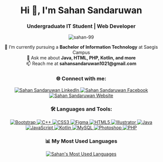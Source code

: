 <h1 align="center">Hi 👋, I'm Sahan Sandaruwan</h1>
<h3 align="center">Undergraduate IT Student | Web Developer</h3>

<p align="center">
  <img src="https://komarev.com/ghpvc/?username=sahan-99&label=Profile%20views&color=blue&style=plastic" alt="sahan-99" />
</p>

<p align="center"> 
  🌱 I’m currently pursuing a <strong>Bachelor of Information Technology</strong> at Saegis Campus <br>
  💬 Ask me about <strong>Java, HTML, PHP, Kotlin, and more</strong> <br>
  📫 Reach me at <strong>sahansandaruwan1021@gmail.com</strong>
</p>

<h3 align="center">🌐 Connect with me:</h3>
<p align="center">
  <a href="https://linkedin.com/in/sahan99" target="_blank">
    <img align="center" src="https://img.icons8.com/fluency/48/000000/linkedin.png" alt="Sahan Sandaruwan LinkedIn" />
  </a>
  <a href="https://fb.com/sahan.sandaruwan" target="_blank">
    <img align="center" src="https://img.icons8.com/color/48/000000/facebook-new.png" alt="Sahan Sandaruwan Facebook" />
  </a>
  <a href="https://sahans.online" target="_blank">
    <img align="center" src="https://img.icons8.com/external-tal-revivo-shadow-tal-revivo/48/000000/external-domain-internet-cyberspace-hosting-web-wired-shadow-tal-revivo.png" alt="Sahan Sandaruwan Website" />
  </a>
</p>

<h3 align="center">🛠️ Languages and Tools:</h3>
<p align="center">
  <a href="https://getbootstrap.com" target="_blank">
    <img src="https://img.icons8.com/color/48/000000/bootstrap.png" alt="Bootstrap" />
  </a>
  <a href="https://www.w3schools.com/cpp/" target="_blank">
    <img src="https://img.icons8.com/color/48/000000/c-plus-plus-logo.png" alt="C++" />
  </a>
  <a href="https://www.w3schools.com/css/" target="_blank">
    <img src="https://img.icons8.com/color/48/000000/css3.png" alt="CSS3" />
  </a>
  <a href="https://www.figma.com/" target="_blank">
    <img src="https://img.icons8.com/color/48/000000/figma.png" alt="Figma" />
  </a>
  <a href="https://www.w3.org/html/" target="_blank">
    <img src="https://img.icons8.com/color/48/000000/html-5.png" alt="HTML5" />
  </a>
  <a href="https://www.adobe.com/in/products/illustrator.html" target="_blank">
    <img src="https://img.icons8.com/color/48/000000/adobe-illustrator.png" alt="Illustrator" />
  </a>
  <a href="https://www.java.com" target="_blank">
    <img src="https://img.icons8.com/color/48/000000/java-coffee-cup-logo.png" alt="Java" />
  </a>
  <a href="https://developer.mozilla.org/en-US/docs/Web/JavaScript" target="_blank">
    <img src="https://img.icons8.com/color/48/000000/javascript.png" alt="JavaScript" />
  </a>
  <a href="https://kotlinlang.org" target="_blank">
    <img src="https://img.icons8.com/color/48/000000/kotlin.png" alt="Kotlin" />
  </a>
  <a href="https://www.mysql.com/" target="_blank">
    <img src="https://img.icons8.com/fluency/48/000000/mysql-logo.png" alt="MySQL" />
  </a>
  <a href="https://www.photoshop.com/en" target="_blank">
    <img src="https://img.icons8.com/color/48/000000/adobe-photoshop.png" alt="Photoshop" />
  </a>
  <a href="https://www.php.net" target="_blank">
    <img src="https://img.icons8.com/officel/48/000000/php-logo.png" alt="PHP" />
  </a>
</p>

<h3 align="center">📊 My Most Used Languages</h3>
<p align="center">
  <a href="https://github.com/sahan-99">
    <img src="https://github-readme-stats.vercel.app/api/top-langs/?username=sahan-99&layout=compact&langs_count=8&theme=radical" alt="Sahan's Most Used Languages" />
  </a>
</p>

